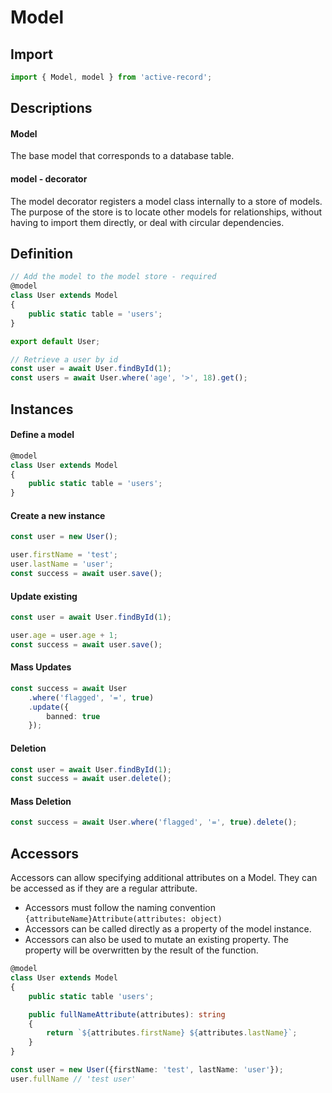 # Model

## Import

```typescript
import { Model, model } from 'active-record';
```

## Descriptions

#### Model

The base model that corresponds to a database table.

#### model - decorator

The model decorator registers a model class internally to a store of models.
The purpose of the store is to locate other models for relationships, without
having to import them directly, or deal with circular dependencies.

## Definition

```typescript
// Add the model to the model store - required
@model
class User extends Model
{
    public static table = 'users';
}

export default User;
```

```typescript
// Retrieve a user by id
const user = await User.findById(1);
const users = await User.where('age', '>', 18).get();
```

## Instances


#### Define a model

```typescript
@model
class User extends Model
{
    public static table = 'users';
}
```

#### Create a new instance

```typescript
const user = new User();

user.firstName = 'test';
user.lastName = 'user';
const success = await user.save();
```

#### Update existing

```typescript
const user = await User.findById(1);

user.age = user.age + 1;
const success = await user.save();
```

#### Mass Updates

```typescript
const success = await User
    .where('flagged', '=', true)
    .update({
        banned: true
    });
```

#### Deletion

```typescript
const user = await User.findById(1);
const success = await user.delete();
```

#### Mass Deletion

```typescript
const success = await User.where('flagged', '=', true).delete();
```


## Accessors

Accessors can allow specifying additional attributes on a Model. They can be accessed as if they are a regular attribute.
- Accessors must follow the naming convention ```{attributeName}Attribute(attributes: object)```
- Accessors can be called directly as a property of the model instance.
- Accessors can also be used to mutate an existing property. The property will be overwritten by the result of the function.

```typescript
@model
class User extends Model
{
    public static table 'users';

    public fullNameAttribute(attributes): string
    {
        return `${attributes.firstName} ${attributes.lastName}`;
    }
}

const user = new User({firstName: 'test', lastName: 'user'});
user.fullName // 'test user'
```
